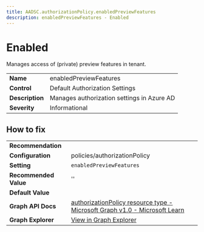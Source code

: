 ```yaml
---
title: AADSC.authorizationPolicy.enabledPreviewFeatures
description: enabledPreviewFeatures - Enabled 
---
```


# Enabled 

Manages access of (private) preview features in tenant.

| | |
|-|-|
| **Name** | enabledPreviewFeatures |
| **Control** | Default Authorization Settings |
| **Description** | Manages authorization settings in Azure AD |
| **Severity** | Informational |

## How to fix
| | |
|-|-|
| **Recommendation** |  |
| **Configuration** | policies/authorizationPolicy |
| **Setting** | `enabledPreviewFeatures` |
| **Recommended Value** | '' |
| **Default Value** |  |
| **Graph API Docs** | [authorizationPolicy resource type - Microsoft Graph v1.0 - Microsoft Learn](https://learn.microsoft.com/en-us/graph/api/resources/authorizationpolicy) |
| **Graph Explorer** | [View in Graph Explorer](https://developer.microsoft.com/en-us/graph/graph-explorer?request=policies/authorizationPolicy&method=GET&version=beta&GraphUrl=https://graph.microsoft.com) |



